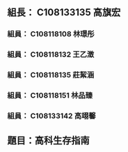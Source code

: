 ## 組長： C108133135 高旗宏

### 組員： C108118108 林璟彤
### 組員： C108118132 王乙澂
### 組員： C108118135 莊絜涵
### 組員： C108118151 林品臻
### 組員： C108133142 高翊馨

## 題目：高科生存指南
